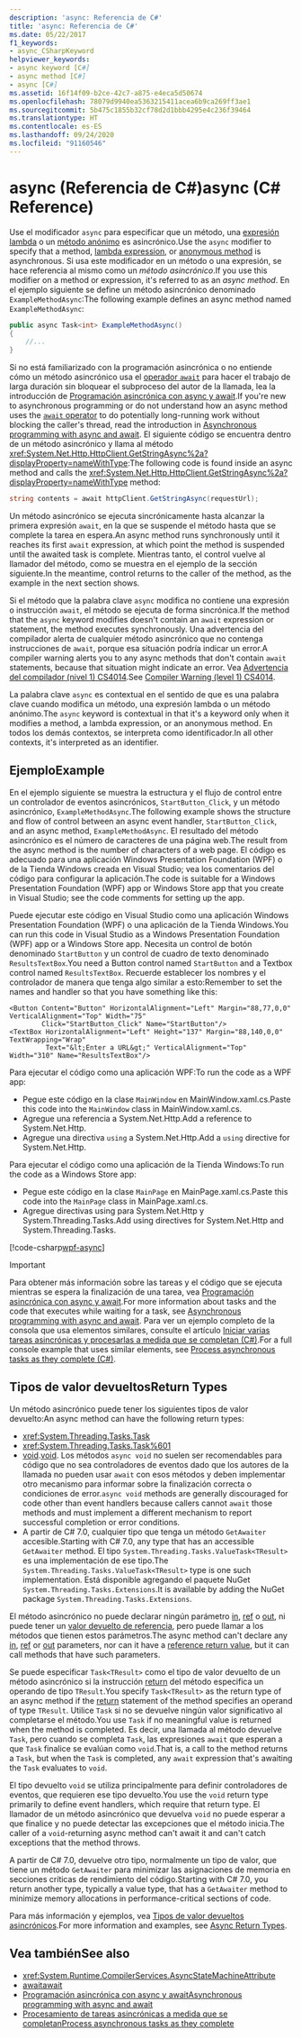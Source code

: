 ```yaml
---
description: 'async: Referencia de C#'
title: 'async: Referencia de C#'
ms.date: 05/22/2017
f1_keywords:
- async_CSharpKeyword
helpviewer_keywords:
- async keyword [C#]
- async method [C#]
- async [C#]
ms.assetid: 16f14f09-b2ce-42c7-a875-e4eca5d50674
ms.openlocfilehash: 78079d9940ea5363215411acea6b9ca269ff3ae1
ms.sourcegitcommit: 5b475c1855b32cf78d2d1bbb4295e4c236f39464
ms.translationtype: HT
ms.contentlocale: es-ES
ms.lasthandoff: 09/24/2020
ms.locfileid: "91160546"
---
```

# <a name="async-c-reference"></a><span data-ttu-id="ff38d-103">async (Referencia de C#)</span><span class="sxs-lookup"><span data-stu-id="ff38d-103">async (C# Reference)</span></span>

<span data-ttu-id="ff38d-104">Use el modificador `async` para especificar que un método, una [expresión lambda](../operators/lambda-expressions.md) o un [método anónimo](../operators/delegate-operator.md) es asincrónico.</span><span class="sxs-lookup"><span data-stu-id="ff38d-104">Use the `async` modifier to specify that a method, [lambda expression](../operators/lambda-expressions.md), or [anonymous method](../operators/delegate-operator.md) is asynchronous.</span></span> <span data-ttu-id="ff38d-105">Si usa este modificador en un método o una expresión, se hace referencia al mismo como un *método asincrónico*.</span><span class="sxs-lookup"><span data-stu-id="ff38d-105">If you use this modifier on a method or expression, it's referred to as an *async method*.</span></span> <span data-ttu-id="ff38d-106">En el ejemplo siguiente se define un método asincrónico denominado `ExampleMethodAsync`:</span><span class="sxs-lookup"><span data-stu-id="ff38d-106">The following example defines an async method named `ExampleMethodAsync`:</span></span>

```csharp
public async Task<int> ExampleMethodAsync()
{
    //...
}
```

<span data-ttu-id="ff38d-107">Si no está familiarizado con la programación asincrónica o no entiende cómo un método asincrónico usa el [operador `await`](../operators/await.md) para hacer el trabajo de larga duración sin bloquear el subproceso del autor de la llamada, lea la introducción de [Programación asincrónica con async y await](../../programming-guide/concepts/async/index.md).</span><span class="sxs-lookup"><span data-stu-id="ff38d-107">If you're new to asynchronous programming or do not understand how an async method uses the [`await` operator](../operators/await.md) to do potentially long-running work without blocking the caller's thread, read the introduction in [Asynchronous programming with async and await](../../programming-guide/concepts/async/index.md).</span></span> <span data-ttu-id="ff38d-108">El siguiente código se encuentra dentro de un método asincrónico y llama al método <xref:System.Net.Http.HttpClient.GetStringAsync%2a?displayProperty=nameWithType>:</span><span class="sxs-lookup"><span data-stu-id="ff38d-108">The following code is found inside an async method and calls the <xref:System.Net.Http.HttpClient.GetStringAsync%2a?displayProperty=nameWithType> method:</span></span>

```csharp
string contents = await httpClient.GetStringAsync(requestUrl);
```

<span data-ttu-id="ff38d-109">Un método asincrónico se ejecuta sincrónicamente hasta alcanzar la primera expresión `await`, en la que se suspende el método hasta que se complete la tarea en espera.</span><span class="sxs-lookup"><span data-stu-id="ff38d-109">An async method runs synchronously until it reaches its first `await` expression, at which point the method is suspended until the awaited task is complete.</span></span> <span data-ttu-id="ff38d-110">Mientras tanto, el control vuelve al llamador del método, como se muestra en el ejemplo de la sección siguiente.</span><span class="sxs-lookup"><span data-stu-id="ff38d-110">In the meantime, control returns to the caller of the method, as the example in the next section shows.</span></span>

<span data-ttu-id="ff38d-111">Si el método que la palabra clave `async` modifica no contiene una expresión o instrucción `await`, el método se ejecuta de forma sincrónica.</span><span class="sxs-lookup"><span data-stu-id="ff38d-111">If the method that the `async` keyword modifies doesn't contain an `await` expression or statement, the method executes synchronously.</span></span> <span data-ttu-id="ff38d-112">Una advertencia del compilador alerta de cualquier método asincrónico que no contenga instrucciones de `await`, porque esa situación podría indicar un error.</span><span class="sxs-lookup"><span data-stu-id="ff38d-112">A compiler warning alerts you to any async methods that don't contain `await` statements, because that situation might indicate an error.</span></span> <span data-ttu-id="ff38d-113">Vea [Advertencia del compilador (nivel 1) CS4014](../compiler-messages/cs4014.md).</span><span class="sxs-lookup"><span data-stu-id="ff38d-113">See [Compiler Warning (level 1) CS4014](../compiler-messages/cs4014.md).</span></span>

 <span data-ttu-id="ff38d-114">La palabra clave `async` es contextual en el sentido de que es una palabra clave cuando modifica un método, una expresión lambda o un método anónimo.</span><span class="sxs-lookup"><span data-stu-id="ff38d-114">The `async` keyword is contextual in that it's a keyword only when it modifies a method, a lambda expression, or an anonymous method.</span></span> <span data-ttu-id="ff38d-115">En todos los demás contextos, se interpreta como identificador.</span><span class="sxs-lookup"><span data-stu-id="ff38d-115">In all other contexts, it's interpreted as an identifier.</span></span>

## <a name="example"></a><span data-ttu-id="ff38d-116">Ejemplo</span><span class="sxs-lookup"><span data-stu-id="ff38d-116">Example</span></span>

<span data-ttu-id="ff38d-117">En el ejemplo siguiente se muestra la estructura y el flujo de control entre un controlador de eventos asincrónicos, `StartButton_Click`, y un método asincrónico, `ExampleMethodAsync`.</span><span class="sxs-lookup"><span data-stu-id="ff38d-117">The following example shows the structure and flow of control between an async event handler, `StartButton_Click`, and an async method, `ExampleMethodAsync`.</span></span> <span data-ttu-id="ff38d-118">El resultado del método asincrónico es el número de caracteres de una página web.</span><span class="sxs-lookup"><span data-stu-id="ff38d-118">The result from the async method is the number of characters of a web page.</span></span> <span data-ttu-id="ff38d-119">El código es adecuado para una aplicación Windows Presentation Foundation (WPF) o de la Tienda Windows creada en Visual Studio; vea los comentarios del código para configurar la aplicación.</span><span class="sxs-lookup"><span data-stu-id="ff38d-119">The code is suitable for a Windows Presentation Foundation (WPF) app or Windows Store app that you create in Visual Studio; see the code comments for setting up the app.</span></span>

<span data-ttu-id="ff38d-120">Puede ejecutar este código en Visual Studio como una aplicación Windows Presentation Foundation (WPF) o una aplicación de la Tienda Windows.</span><span class="sxs-lookup"><span data-stu-id="ff38d-120">You can run this code in Visual Studio as a Windows Presentation Foundation (WPF) app or a Windows Store app.</span></span> <span data-ttu-id="ff38d-121">Necesita un control de botón denominado `StartButton` y un control de cuadro de texto denominado `ResultsTextBox`.</span><span class="sxs-lookup"><span data-stu-id="ff38d-121">You need a Button control named `StartButton` and a Textbox control named `ResultsTextBox`.</span></span> <span data-ttu-id="ff38d-122">Recuerde establecer los nombres y el controlador de manera que tenga algo similar a esto:</span><span class="sxs-lookup"><span data-stu-id="ff38d-122">Remember to set the names and handler so that you have something like this:</span></span>

```xaml
<Button Content="Button" HorizontalAlignment="Left" Margin="88,77,0,0" VerticalAlignment="Top" Width="75"
        Click="StartButton_Click" Name="StartButton"/>
<TextBox HorizontalAlignment="Left" Height="137" Margin="88,140,0,0" TextWrapping="Wrap"
         Text="&lt;Enter a URL&gt;" VerticalAlignment="Top" Width="310" Name="ResultsTextBox"/>
```

<span data-ttu-id="ff38d-123">Para ejecutar el código como una aplicación WPF:</span><span class="sxs-lookup"><span data-stu-id="ff38d-123">To run the code as a WPF app:</span></span>

- <span data-ttu-id="ff38d-124">Pegue este código en la clase `MainWindow` en MainWindow.xaml.cs.</span><span class="sxs-lookup"><span data-stu-id="ff38d-124">Paste this code into the `MainWindow` class in MainWindow.xaml.cs.</span></span>
- <span data-ttu-id="ff38d-125">Agregue una referencia a System.Net.Http.</span><span class="sxs-lookup"><span data-stu-id="ff38d-125">Add a reference to System.Net.Http.</span></span>
- <span data-ttu-id="ff38d-126">Agregue una directiva `using` a System.Net.Http.</span><span class="sxs-lookup"><span data-stu-id="ff38d-126">Add a `using` directive for System.Net.Http.</span></span>

<span data-ttu-id="ff38d-127">Para ejecutar el código como una aplicación de la Tienda Windows:</span><span class="sxs-lookup"><span data-stu-id="ff38d-127">To run the code as a Windows Store app:</span></span>

- <span data-ttu-id="ff38d-128">Pegue este código en la clase `MainPage` en MainPage.xaml.cs.</span><span class="sxs-lookup"><span data-stu-id="ff38d-128">Paste this code into the `MainPage` class in MainPage.xaml.cs.</span></span>
- <span data-ttu-id="ff38d-129">Agregue directivas using para System.Net.Http y System.Threading.Tasks.</span><span class="sxs-lookup"><span data-stu-id="ff38d-129">Add using directives for System.Net.Http and System.Threading.Tasks.</span></span>

[!code-csharp[wpf-async](../../../../samples/snippets/csharp/language-reference/keywords/async/wpf/mainwindow.xaml.cs#1)]

> [!IMPORTANT]
> <span data-ttu-id="ff38d-130">Para obtener más información sobre las tareas y el código que se ejecuta mientras se espera la finalización de una tarea, vea [Programación asincrónica con async y await](../../programming-guide/concepts/async/index.md).</span><span class="sxs-lookup"><span data-stu-id="ff38d-130">For more information about tasks and the code that executes while waiting for a task, see [Asynchronous programming with async and await](../../programming-guide/concepts/async/index.md).</span></span> <span data-ttu-id="ff38d-131">Para ver un ejemplo completo de la consola que usa elementos similares, consulte el artículo [Iniciar varias tareas asincrónicas y procesarlas a medida que se completan (C#)](../../programming-guide/concepts/async/start-multiple-async-tasks-and-process-them-as-they-complete.md).</span><span class="sxs-lookup"><span data-stu-id="ff38d-131">For a full console example that uses similar elements, see [Process asynchronous tasks as they complete (C#)](../../programming-guide/concepts/async/start-multiple-async-tasks-and-process-them-as-they-complete.md).</span></span>

## <a name="return-types"></a><span data-ttu-id="ff38d-132">Tipos de valor devueltos</span><span class="sxs-lookup"><span data-stu-id="ff38d-132">Return Types</span></span>

<span data-ttu-id="ff38d-133">Un método asincrónico puede tener los siguientes tipos de valor devuelto:</span><span class="sxs-lookup"><span data-stu-id="ff38d-133">An async method can have the following return types:</span></span>

- <xref:System.Threading.Tasks.Task>
- <xref:System.Threading.Tasks.Task%601>
- <span data-ttu-id="ff38d-134">[void](../builtin-types/void.md).</span><span class="sxs-lookup"><span data-stu-id="ff38d-134">[void](../builtin-types/void.md).</span></span> <span data-ttu-id="ff38d-135">Los métodos `async void` no suelen ser recomendables para código que no sea controladores de eventos dado que los autores de la llamada no pueden usar `await` con esos métodos y deben implementar otro mecanismo para informar sobre la finalización correcta o condiciones de error.</span><span class="sxs-lookup"><span data-stu-id="ff38d-135">`async void` methods are generally discouraged for code other than event handlers because callers cannot `await` those methods and must implement a different mechanism to report successful completion or error conditions.</span></span>
- <span data-ttu-id="ff38d-136">A partir de C# 7.0, cualquier tipo que tenga un método `GetAwaiter` accesible.</span><span class="sxs-lookup"><span data-stu-id="ff38d-136">Starting with C# 7.0, any type that has an accessible `GetAwaiter` method.</span></span> <span data-ttu-id="ff38d-137">El tipo `System.Threading.Tasks.ValueTask<TResult>` es una implementación de ese tipo.</span><span class="sxs-lookup"><span data-stu-id="ff38d-137">The `System.Threading.Tasks.ValueTask<TResult>` type is one such implementation.</span></span> <span data-ttu-id="ff38d-138">Está disponible agregando el paquete NuGet `System.Threading.Tasks.Extensions`.</span><span class="sxs-lookup"><span data-stu-id="ff38d-138">It is available by adding the NuGet package `System.Threading.Tasks.Extensions`.</span></span>

<span data-ttu-id="ff38d-139">El método asincrónico no puede declarar ningún parámetro [in](./in-parameter-modifier.md), [ref](./ref.md) o [out](./out-parameter-modifier.md), ni puede tener un [valor devuelto de referencia](../../programming-guide/classes-and-structs/ref-returns.md), pero puede llamar a los métodos que tienen estos parámetros.</span><span class="sxs-lookup"><span data-stu-id="ff38d-139">The async method can't declare any [in](./in-parameter-modifier.md), [ref](./ref.md) or [out](./out-parameter-modifier.md) parameters, nor can it have a [reference return value](../../programming-guide/classes-and-structs/ref-returns.md), but it can call methods that have such parameters.</span></span>

<span data-ttu-id="ff38d-140">Se puede especificar `Task<TResult>` como el tipo de valor devuelto de un método asincrónico si la instrucción [return](./return.md) del método especifica un operando de tipo `TResult`.</span><span class="sxs-lookup"><span data-stu-id="ff38d-140">You specify `Task<TResult>` as the return type of an async method if the [return](./return.md) statement of the method specifies an operand of type `TResult`.</span></span> <span data-ttu-id="ff38d-141">Utilice `Task` si no se devuelve ningún valor significativo al completarse el método.</span><span class="sxs-lookup"><span data-stu-id="ff38d-141">You use `Task` if no meaningful value is returned when the method is completed.</span></span> <span data-ttu-id="ff38d-142">Es decir, una llamada al método devuelve `Task`, pero cuando se completa `Task`, las expresiones `await` que esperan a que `Task` finalice se evalúan como `void`.</span><span class="sxs-lookup"><span data-stu-id="ff38d-142">That is, a call to the method returns a `Task`, but when the `Task` is completed, any `await` expression that's awaiting the `Task` evaluates to `void`.</span></span>

<span data-ttu-id="ff38d-143">El tipo devuelto `void` se utiliza principalmente para definir controladores de eventos, que requieren ese tipo devuelto.</span><span class="sxs-lookup"><span data-stu-id="ff38d-143">You use the `void` return type primarily to define event handlers, which require that return type.</span></span> <span data-ttu-id="ff38d-144">El llamador de un método asincrónico que devuelva `void` no puede esperar a que finalice y no puede detectar las excepciones que el método inicia.</span><span class="sxs-lookup"><span data-stu-id="ff38d-144">The caller of a `void`-returning async method can't await it and can't catch exceptions that the method throws.</span></span>

<span data-ttu-id="ff38d-145">A partir de C# 7.0, devuelve otro tipo, normalmente un tipo de valor, que tiene un método `GetAwaiter` para minimizar las asignaciones de memoria en secciones críticas de rendimiento del código.</span><span class="sxs-lookup"><span data-stu-id="ff38d-145">Starting with C# 7.0, you return another type, typically a value type, that has a `GetAwaiter` method to minimize memory allocations in performance-critical sections of code.</span></span>

<span data-ttu-id="ff38d-146">Para más información y ejemplos, vea [Tipos de valor devueltos asincrónicos](../../programming-guide/concepts/async/async-return-types.md).</span><span class="sxs-lookup"><span data-stu-id="ff38d-146">For more information and examples, see [Async Return Types](../../programming-guide/concepts/async/async-return-types.md).</span></span>

## <a name="see-also"></a><span data-ttu-id="ff38d-147">Vea también</span><span class="sxs-lookup"><span data-stu-id="ff38d-147">See also</span></span>

- <xref:System.Runtime.CompilerServices.AsyncStateMachineAttribute>
- [<span data-ttu-id="ff38d-148">await</span><span class="sxs-lookup"><span data-stu-id="ff38d-148">await</span></span>](../operators/await.md)
- [<span data-ttu-id="ff38d-149">Programación asincrónica con async y await</span><span class="sxs-lookup"><span data-stu-id="ff38d-149">Asynchronous programming with async and await</span></span>](../../programming-guide/concepts/async/index.md)
- [<span data-ttu-id="ff38d-150">Procesamiento de tareas asincrónicas a medida que se completan</span><span class="sxs-lookup"><span data-stu-id="ff38d-150">Process asynchronous tasks as they complete</span></span>](../../programming-guide/concepts/async/start-multiple-async-tasks-and-process-them-as-they-complete.md)
